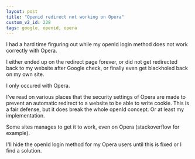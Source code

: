 ```yaml
---
layout: post
title: "Openid redirect not working on Opera"
custom_v2_id: 228
tags: google, openid, opera
---
```


I had a hard time firguring out while my openId login method does not work
correctly with Opera.

I either ended up on the redirect page forever, or did not get redirected back
to my website after Google check, or finally even get blackholed back on my
own site.

I only occured with Opera.

I've read on various places that the security settings of Opera are made to
prevent an automatic redirect to a website to be able to write cookie. This is
a fair defense, but it does break the whole openId concept. Or at least my
implementation.

Some sites manages to get it to work, even on Opera (stackoverflow for
example).

I'll hide the openId login method for my Opera users until this is fixed or I
find a solution.